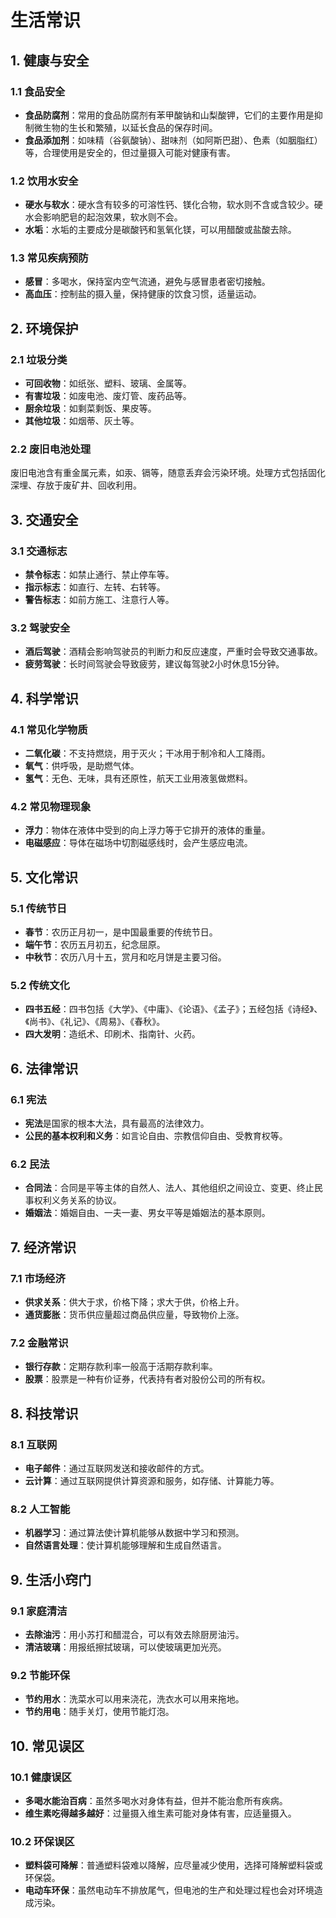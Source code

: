 # 生活常识

## 1. 健康与安全

### 1.1 食品安全

- **食品防腐剂**：常用的食品防腐剂有苯甲酸钠和山梨酸钾，它们的主要作用是抑制微生物的生长和繁殖，以延长食品的保存时间。
- **食品添加剂**：如味精（谷氨酸钠）、甜味剂（如阿斯巴甜）、色素（如胭脂红）等，合理使用是安全的，但过量摄入可能对健康有害。

### 1.2 饮用水安全

- **硬水与软水**：硬水含有较多的可溶性钙、镁化合物，软水则不含或含较少。硬水会影响肥皂的起泡效果，软水则不会。
- **水垢**：水垢的主要成分是碳酸钙和氢氧化镁，可以用醋酸或盐酸去除。

### 1.3 常见疾病预防

- **感冒**：多喝水，保持室内空气流通，避免与感冒患者密切接触。
- **高血压**：控制盐的摄入量，保持健康的饮食习惯，适量运动。

## 2. 环境保护

### 2.1 垃圾分类

- **可回收物**：如纸张、塑料、玻璃、金属等。
- **有害垃圾**：如废电池、废灯管、废药品等。
- **厨余垃圾**：如剩菜剩饭、果皮等。
- **其他垃圾**：如烟蒂、灰土等。

### 2.2 废旧电池处理

废旧电池含有重金属元素，如汞、镉等，随意丢弃会污染环境。处理方式包括固化深埋、存放于废矿井、回收利用。

## 3. 交通安全

### 3.1 交通标志

- **禁令标志**：如禁止通行、禁止停车等。
- **指示标志**：如直行、左转、右转等。
- **警告标志**：如前方施工、注意行人等。

### 3.2 驾驶安全

- **酒后驾驶**：酒精会影响驾驶员的判断力和反应速度，严重时会导致交通事故。
- **疲劳驾驶**：长时间驾驶会导致疲劳，建议每驾驶2小时休息15分钟。

## 4. 科学常识

### 4.1 常见化学物质

- **二氧化碳**：不支持燃烧，用于灭火；干冰用于制冷和人工降雨。
- **氧气**：供呼吸，是助燃气体。
- **氢气**：无色、无味，具有还原性，航天工业用液氢做燃料。

### 4.2 常见物理现象

- **浮力**：物体在液体中受到的向上浮力等于它排开的液体的重量。
- **电磁感应**：导体在磁场中切割磁感线时，会产生感应电流。

## 5. 文化常识

### 5.1 传统节日

- **春节**：农历正月初一，是中国最重要的传统节日。
- **端午节**：农历五月初五，纪念屈原。
- **中秋节**：农历八月十五，赏月和吃月饼是主要习俗。

### 5.2 传统文化

- **四书五经**：四书包括《大学》、《中庸》、《论语》、《孟子》；五经包括《诗经》、《尚书》、《礼记》、《周易》、《春秋》。
- **四大发明**：造纸术、印刷术、指南针、火药。

## 6. 法律常识

### 6.1 宪法

- **宪法**是国家的根本大法，具有最高的法律效力。
- **公民的基本权利和义务**：如言论自由、宗教信仰自由、受教育权等。

### 6.2 民法

- **合同法**：合同是平等主体的自然人、法人、其他组织之间设立、变更、终止民事权利义务关系的协议。
- **婚姻法**：婚姻自由、一夫一妻、男女平等是婚姻法的基本原则。

## 7. 经济常识

### 7.1 市场经济

- **供求关系**：供大于求，价格下降；求大于供，价格上升。
- **通货膨胀**：货币供应量超过商品供应量，导致物价上涨。

### 7.2 金融常识

- **银行存款**：定期存款利率一般高于活期存款利率。
- **股票**：股票是一种有价证券，代表持有者对股份公司的所有权。

## 8. 科技常识

### 8.1 互联网

- **电子邮件**：通过互联网发送和接收邮件的方式。
- **云计算**：通过互联网提供计算资源和服务，如存储、计算能力等。

### 8.2 人工智能

- **机器学习**：通过算法使计算机能够从数据中学习和预测。
- **自然语言处理**：使计算机能够理解和生成自然语言。

## 9. 生活小窍门

### 9.1 家庭清洁

- **去除油污**：用小苏打和醋混合，可以有效去除厨房油污。
- **清洁玻璃**：用报纸擦拭玻璃，可以使玻璃更加光亮。

### 9.2 节能环保

- **节约用水**：洗菜水可以用来浇花，洗衣水可以用来拖地。
- **节约用电**：随手关灯，使用节能灯泡。

## 10. 常见误区

### 10.1 健康误区

- **多喝水能治百病**：虽然多喝水对身体有益，但并不能治愈所有疾病。
- **维生素吃得越多越好**：过量摄入维生素可能对身体有害，应适量摄入。

### 10.2 环保误区

- **塑料袋可降解**：普通塑料袋难以降解，应尽量减少使用，选择可降解塑料袋或环保袋。
- **电动车环保**：虽然电动车不排放尾气，但电池的生产和处理过程也会对环境造成污染。